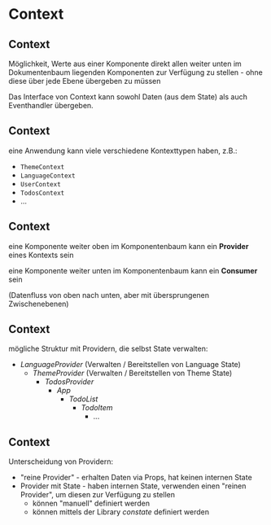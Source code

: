 # Context

## Context

Möglichkeit, Werte aus einer Komponente direkt allen weiter unten im Dokumentenbaum liegenden Komponenten zur Verfügung zu stellen - ohne diese über jede Ebene übergeben zu müssen

Das Interface von Context kann sowohl Daten (aus dem State) als auch Eventhandler übergeben.

## Context

eine Anwendung kann viele verschiedene Kontexttypen haben, z.B.:

- `ThemeContext`
- `LanguageContext`
- `UserContext`
- `TodosContext`
- ...

## Context

eine Komponente weiter oben im Komponentenbaum kann ein **Provider** eines Kontexts sein

eine Komponente weiter unten im Komponentenbaum kann ein **Consumer** sein

(Datenfluss von oben nach unten, aber mit übersprungenen Zwischenebenen)

## Context

mögliche Struktur mit Providern, die selbst State verwalten:

- _LanguageProvider_ (Verwalten / Bereitstellen von Language State)
  - _ThemeProvider_ (Verwalten / Bereitstellen von Theme State)
    - _TodosProvider_
      - _App_
        - _TodoList_
          - _TodoItem_
            - ...

## Context

Unterscheidung von Providern:

- "reine Provider" - erhalten Daten via Props, hat keinen internen State
- Provider mit State - haben internen State, verwenden einen "reinen Provider", um diesen zur Verfügung zu stellen
  - können "manuell" definiert werden
  - können mittels der Library _constate_ definiert werden
